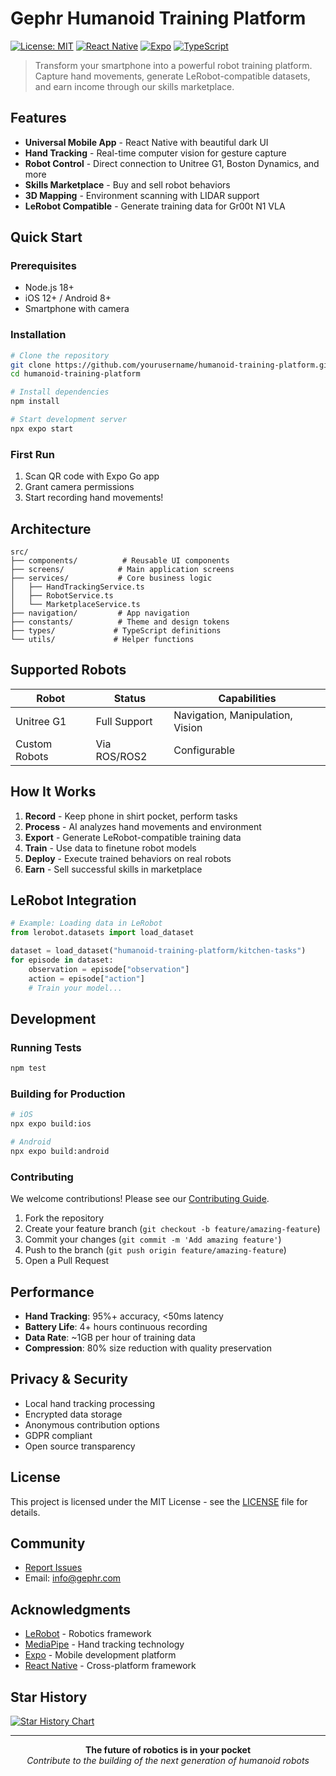 # Gephr Humanoid Training Platform

[![License: MIT](https://img.shields.io/badge/License-MIT-yellow.svg)](https://opensource.org/licenses/MIT)
[![React Native](https://img.shields.io/badge/React%20Native-0.72-blue.svg)](https://reactnative.dev/)
[![Expo](https://img.shields.io/badge/Expo-49-000020.svg)](https://expo.dev/)
[![TypeScript](https://img.shields.io/badge/TypeScript-5.0-blue.svg)](https://www.typescriptlang.org/)

> Transform your smartphone into a powerful robot training platform. Capture hand movements, generate LeRobot-compatible datasets, and earn income through our skills marketplace.

## Features

- **Universal Mobile App** - React Native with beautiful dark UI
- **Hand Tracking** - Real-time computer vision for gesture capture
- **Robot Control** - Direct connection to Unitree G1, Boston Dynamics, and more
- **Skills Marketplace** - Buy and sell robot behaviors
- **3D Mapping** - Environment scanning with LIDAR support
- **LeRobot Compatible** - Generate training data for Gr00t N1 VLA

## Quick Start

### Prerequisites
- Node.js 18+
- iOS 12+ / Android 8+
- Smartphone with camera

### Installation

```bash
# Clone the repository
git clone https://github.com/yourusername/humanoid-training-platform.git
cd humanoid-training-platform

# Install dependencies
npm install

# Start development server
npx expo start
```

### First Run
1. Scan QR code with Expo Go app
2. Grant camera permissions
3. Start recording hand movements!

## Architecture

```
src/
├── components/          # Reusable UI components
├── screens/            # Main application screens
├── services/           # Core business logic
│   ├── HandTrackingService.ts
│   ├── RobotService.ts
│   └── MarketplaceService.ts
├── navigation/         # App navigation
├── constants/          # Theme and design tokens
├── types/             # TypeScript definitions
└── utils/             # Helper functions
```

## Supported Robots

| Robot | Status | Capabilities |
|-------|--------|-------------|
| Unitree G1 | Full Support | Navigation, Manipulation, Vision |
| Custom Robots | Via ROS/ROS2 | Configurable |

## How It Works

1. **Record** - Keep phone in shirt pocket, perform tasks
2. **Process** - AI analyzes hand movements and environment
3. **Export** - Generate LeRobot-compatible training data
4. **Train** - Use data to finetune robot models
5. **Deploy** - Execute trained behaviors on real robots
6. **Earn** - Sell successful skills in marketplace

## LeRobot Integration

```python
# Example: Loading data in LeRobot
from lerobot.datasets import load_dataset

dataset = load_dataset("humanoid-training-platform/kitchen-tasks")
for episode in dataset:
    observation = episode["observation"]
    action = episode["action"]
    # Train your model...
```

## Development

### Running Tests
```bash
npm test
```

### Building for Production
```bash
# iOS
npx expo build:ios

# Android
npx expo build:android
```

### Contributing
We welcome contributions! Please see our [Contributing Guide](CONTRIBUTING.md).

1. Fork the repository
2. Create your feature branch (`git checkout -b feature/amazing-feature`)
3. Commit your changes (`git commit -m 'Add amazing feature'`)
4. Push to the branch (`git push origin feature/amazing-feature`)
5. Open a Pull Request

## Performance

- **Hand Tracking**: 95%+ accuracy, <50ms latency
- **Battery Life**: 4+ hours continuous recording
- **Data Rate**: ~1GB per hour of training data
- **Compression**: 80% size reduction with quality preservation

## Privacy & Security

- Local hand tracking processing
- Encrypted data storage
- Anonymous contribution options
- GDPR compliant
- Open source transparency

## License

This project is licensed under the MIT License - see the [LICENSE](LICENSE) file for details.

## Community

- [Report Issues](https://github.com/manoj92/gephr/issues)
- Email: info@gephr.com

## Acknowledgments

- [LeRobot](https://github.com/huggingface/lerobot) - Robotics framework
- [MediaPipe](https://mediapipe.dev/) - Hand tracking technology
- [Expo](https://expo.dev/) - Mobile development platform
- [React Native](https://reactnative.dev/) - Cross-platform framework

## Star History

[![Star History Chart](https://api.star-history.com/svg?repos=yourusername/humanoid-training-platform&type=Date)](https://star-history.com/#yourusername/humanoid-training-platform&Date)

---

<p align="center">
  <strong>The future of robotics is in your pocket</strong><br>
  <em>Contribute to the building of the next generation of humanoid robots</em>
</p>